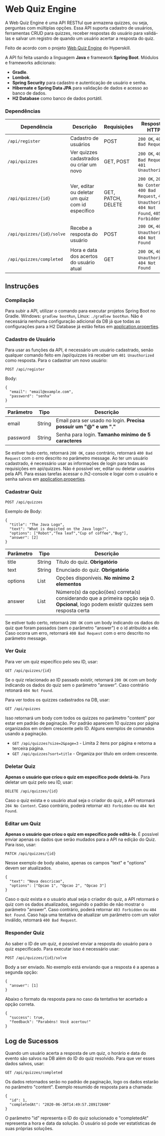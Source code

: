# Web Quiz Engine
A Web Quiz Engine é uma API RESTful que armazena quizzes, ou seja, perguntas com múltiplas opções. Essa API suporta cadastro de usuários, 
ferramentas CRUD para quizzes, receber respostas do usuário para validá-las e salvar um registro de quando um usuário acertar a resposta do quiz.

Feito de acordo com o projeto [Web Quiz Engine](https://hyperskill.org/projects/91) do Hyperskill.

A API foi feita usando a linguagem **Java** e framework **Spring Boot**. Módulos e frameworks adicionais:
- **Gradle**.
- **Lombok**.
- **Spring Security** para cadastro e autenticação de usuário e senha.
- **Hibernate e Spring Data JPA** para validação de dados e acesso ao banco de dados.
- **H2 Database** como banco de dados portátil.

### Dependências
Dependência | Descrição | Requisições | Respostas HTTP
----------- | --------- | ----------- | --------------
```/api/register``` | Cadastro de usuários | POST | ```200 OK```, ```400 Bad Request```
```/api/quizzes``` | Ver quizzes cadastrados ou criar um novo | GET, POST | ```200 OK```, ```400 Bad Request```, ```401 Unauthorized```
```/api/quizzes/{id}``` | Ver, editar ou deletar um quiz com id específico | GET, PATCH, DELETE | ```200 OK```, ```204 No Content```, ```400 Bad Request```, ```401 Unauthorized```, ```404 Not Found```, ```405 Forbidden```
```/api/quizzes/{id}/solve``` | Recebe a resposta do usuário | POST | ```200 OK```, ```401 Unauthorized```, ```404 Not Found``` 
```/api/quizzes/completed``` | Hora e data dos acertos do usuário atual | GET | ```200 OK```, ```401 Unauthorized```, ```404 Not Found```

## Instruções

### Compilação
Para subir a API, utilizar o comando para executar projetos Spring Boot no Gradle. Windows: ```gradlew bootRun```, Linux: ```./gradlew bootRun```. 
Não é necessária nenhuma configuração adicional da DB já que todas as configurações para a H2 Database já estão feitas em [application.properties](https://github.com/Matheus-Afonso/web-quiz-engine/blob/11efe9d40862e7028d1249af05510bf78f19b584/src/main/resources/application.properties#L11).

### Cadastro de Usuário
Para usar as funções da API, é necessário um usuário cadastrado, senão qualquer comando feito em /api/quizzes irá receber um ```401 Unauthorized``` como resposta.
Para o cadastrar um novo usuário:

```POST /api/register```

Body:
```
{
  "email": "email@example.com",
  "password": "senha"
}
```

Parâmetro | Tipo | Descrição
--------- | ---- | ---------
email | String | Email para ser usado no login. **Precisa possuir um "@" e um "."**
password | String | Senha para login. **Tamanho mínimo de 5 caracteres**

Se estiver tudo certo, retornará ```200 OK```, caso contrário, retornará ```400 Bad Request``` com o erro descrito no parâmetro message.
Ao ter um usuário cadastrado, é necessário usar as informações de login para todas as requisições em api/quizzes. 
Não é possível ver, editar ou deletar usuários pela API. Para essas tarefas acessar o /h2-console e logar com o usuário e senha salvos em [application.properties](https://github.com/Matheus-Afonso/web-quiz-engine/blob/11efe9d40862e7028d1249af05510bf78f19b584/src/main/resources/application.properties#L11).

### Cadastrar Quiz
```POST /api/quizzes``` 

Exemplo de Body:
```
{
  "title": "The Java Logo",
  "text": "What is depicted on the Java logo?",
  "options": ["Robot","Tea leaf","Cup of coffee","Bug"],
  "answer": [2]
}
```
Parâmetro | Tipo | Descrição
--------- | ---- | ---------
title | String | Título do quiz. **Obrigatório**
text | String | Enunciado do quiz. **Obrigatório**
options | List | Opções disponíveis. **No mínimo 2 elementos**
answer | List | Número(s) da opção(ões) correta(s) considerando que a primeira opção seja 0. **Opcional**, logo podem existir quizzes sem resposta certa

Se estiver tudo certo, retornará ```200 OK``` com um body indicando os dados do quiz que foram passados (sem o parâmetro "answer") e o id atribuído a ele. Caso ocorra um erro,
retornará ```400 Bad Request``` com o erro descrito no parâmetro message.

### Ver Quiz
Para ver um quiz específico pelo seu ID, usar:

```GET /api/quizzes/{id}```

Se o quiz relacionado ao ID passado existir, retornará ```200 OK``` com um body indicando os dados do quiz sem o parâmetro "answer". Caso contrário retonará 
```404 Not Found```.

Para ver todos os quizzes cadastrados na DB, usar:

```GET /api/quizzes```

Isso retornará um body com todos os quizzes no parâmetro "content" por estar em padrão de paginação. Por padrão aparecem 10 quizzes por página organizados 
em ordem crescente pelo ID. Alguns exemplos de comandos usando a paginação.
- ```GET /api/quizzes?size=2&page=3``` - Limita 2 itens por página e retorna a terceira página.
- ```GET /api/quizzes?sort=title``` - Organiza por título em ordem crescente.

### Deletar Quiz
**Apenas o usuário que criou o quiz em específico pode deletá-lo**. Para deletar um quiz pelo seu ID, usar:

```DELETE /api/quizzes/{id}```

Caso o quiz exista e o usuário atual seja o criador do quiz, a API retornará ```204 No Content```. Caso contrário, poderá retornar ```403 Forbidden``` 
ou ```404 Not Found```.

### Editar um Quiz
**Apenas o usuário que criou o quiz em específico pode editá-lo**. 
É possível enviar apenas os dados que serão mudados para a API na edição do Quiz. Para isso, usar:

```PATCH /api/quizzes/{id}```

Nesse exemplo de body abaixo, apenas os campos "text" e "options" devem ser atualizados.
```
{
  "text": "Nova descricao",
  "options": ["Opcao 1", "Opcao 2", "Opcao 3"]
}
```

Caso o quiz exista e o usuário atual seja o criador do quiz, a API retornará o quiz com os dados atualizados, seguindo o padrão de não mostrar
o parâmetro "answer". Caso contrário, poderá retornar ```403 Forbidden``` ou ```404 Not Found```. Caso haja uma tentativa de atualizar um parâmetro
com um valor inválido, retornará ```400 Bad Request```.

### Responder Quiz
Ao saber o ID de um quiz, é possível enviar a resposta do usuário para o quiz especificado. Para executar isso é necessário usar:

```POST /api/quizzes/{id}/solve```

Body a ser enviado. No exemplo está enviando que a resposta é a apenas a segunda opção:
```
{
  "answer": [1]
}
``` 

Abaixo o formato da resposta para no caso da tentativa ter acertado a opção correta. 
```
{
  "success": true,
  "feedback": "Parabéns! Você acertou!"
}
``` 

## Log de Sucessos
Quando um usuário acerta a resposta de um quiz, o horário e data do evento são salvos na DB além do ID do quiz resolvido. Para que ver esses dados
salvos, usar:

```GET /api/quizzes/completed```

Os dados retornados serão no padrão de paginação, logo os dados estarão no parâmetro "content". Exemplo resumido de resposta para a chamada:

```
{
  "id": 1,
  "completedAt": "2020-06-30T14:49:57.289172600"
}
```

O parâmetro "id" representa o ID do quiz solucionado e "completedAt" representa a hora e data da solução. O usuário só pode ver estatísticas de suas próprias
soluções.